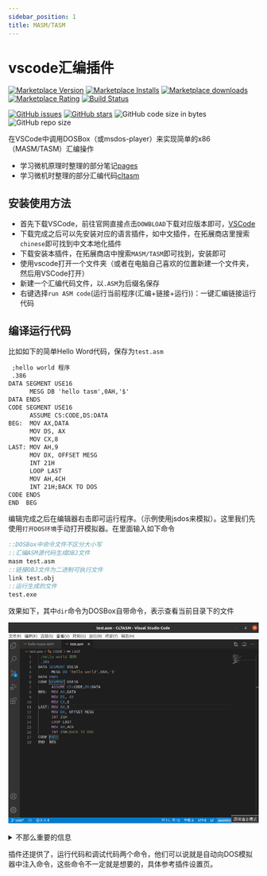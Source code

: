 ```yaml
---
sidebar_position: 1
title: MASM/TASM
---
```


# vscode汇编插件

[![Marketplace Version](https://vsmarketplacebadge.apphb.com/version/xsro.masm-tasm.svg?color=blue)](https://marketplace.visualstudio.com/items?itemName=xsro.masm-tasm)
[![Marketplace Installs](https://vsmarketplacebadge.apphb.com/installs/xsro.masm-tasm.svg?color=blue)](https://marketplace.visualstudio.com/items?itemName=xsro.masm-tasm)
[![Marketplace downloads](https://vsmarketplacebadge.apphb.com/downloads/xsro.masm-tasm.svg?color=blue)](https://marketplace.visualstudio.com/items?itemName=xsro.masm-tasm)
[![Marketplace Rating](https://vsmarketplacebadge.apphb.com/rating/xsro.masm-tasm.svg)](https://marketplace.visualstudio.com/items?itemName=xsro.masm-tasm)
[![Build Status](https://dev.azure.com/clcxsr/masm-tasm/_apis/build/status/xsro.masm-tasm?branchName=next)](https://dev.azure.com/clcxsr/masm-tasm/_build/latest?definitionId=1&branchName=next)

[![GitHub issues](https://img.shields.io/github/issues/xsro/masm-tasm.svg)](https://github.com/xsro/masm-tasm/issues)
[![GitHub stars](https://img.shields.io/github/stars/xsro/masm-tasm.svg)](https://github.com/xsro/masm-tasm)
![GitHub code size in bytes](https://img.shields.io/github/languages/code-size/xsro/masm-tasm.svg)
![GitHub repo size](https://img.shields.io/github/repo-size/xsro/masm-tasm.svg)

在VSCode中调用DOSBox（或msdos-player）来实现简单的x86（MASM/TASM）汇编操作

- 学习微机原理时整理的部分笔记[pages](https://xsro.gitee.io/cltasm/#/)
- 学习微机时整理的部分汇编代码[cltasm](https://gitee.com/dosasm/CLTASM)

## 安装使用方法

- 首先下载VSCode，前往官网直接点击`DOWBLOAD`下载对应版本即可，[VSCode](https://code.visualstudio.com)
- 下载完成之后可以先安装对应的语言插件，如中文插件，在拓展商店里搜索`chinese`即可找到中文本地化插件
- 下载安装本插件，在拓展商店中搜索`MASM/TASM`即可找到，安装即可
- 使用vscode打开一个文件夹（或者在电脑自己喜欢的位置新建一个文件夹，然后用VSCode打开）
- 新建一个汇编代码文件，以`.ASM`为后缀名保存
- 右键选择`run ASM code`(运行当前程序(汇编+链接+运行))：一键汇编链接运行代码

## 编译运行代码

比如如下的简单Hello Word代码，保存为`test.asm`

```assembly
 ;hello world 程序
 .386
DATA SEGMENT USE16
      MESG DB 'hello tasm',0AH,'$'
DATA ENDS
CODE SEGMENT USE16
      ASSUME CS:CODE,DS:DATA
BEG:  MOV AX,DATA
      MOV DS, AX
      MOV CX,8
LAST: MOV AH,9
      MOV DX, OFFSET MESG
      INT 21H
      LOOP LAST
      MOV AH,4CH
      INT 21H;BACK TO DOS
CODE ENDS
END  BEG
```

编辑完成之后在编辑器右击即可运行程序。（示例使用jsdos来模拟）。这里我们先使用`打开DOS环境`手动打开模拟器。在里面输入如下命令

```cmd
::DOSBox中命令文件不区分大小写
::汇编ASM源代码生成OBJ文件
masm test.asm
::链接OBJ文件为二进制可执行文件
link test.obj
::运行生成的文件
test.exe
```

效果如下，其中`dir`命令为DOSBox自带命令，表示查看当前目录下的文件

![open emulator use jsdos](pics/jsdos-openEmu.gif)

<details>
<summary>不那么重要的信息</summary>

- 由于DOS系统的文件系统有时会不支持现在电脑的文件路径，所以插件有时会对文件进行复制操作，将文件复制挂载到可以操作的文件目录，通常在打开的模拟器中是以T.ASM的形式呈现。也就是说此时的T.ASM文件是编辑器文件的副本。
- 也可以使用通过设置中的`masmtasm.ASM.emulator`选项，设置使用dosbox（目前来看应该是最稳定的DOS模拟器，很多都是基于它的），通过`masmtasm.ASM.MASMorTASM`可以使用TASM汇编工具
- [常见汇编命令](../references/x86_asm-commands.md)
- [DOSBox自建命令](https://www.dosbox.com/wiki/Commands)，也可以在JSDos中使用

</details>

插件还提供了，运行代码和调试代码两个命令，他们可以说就是自动向DOS模拟器中注入命令，这些命令不一定就是想要的，具体参考插件设置页。
